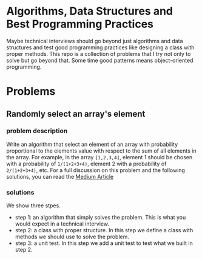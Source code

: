 # Algorithms, Data Structures and Best Programming Practices

Maybe technical interviews should go beyond just algorithms and data structures and test good programming practices like designing a class with proper methods. This repo is a collection of problems that I try not only to solve but go beyond that. Some time good patterns means object-oriented programming.

# Problems

## Randomly select an array's element

### problem description

Write an algorithm that select an element of an array with probability proportional to the elements value with respect to the sum of all elements in the array. For example, in the array `[1,2,3,4]`, element 1 should be chosen with a probability of `1/(1+2+3+4)`, element 2 with a probability of `2/(1+2+3+4)`, etc. For a full discussion on this problem and the following solutions, you can read the [Medium Article](https://vahidn.medium.com/evolving-from-an-interview-answer-code-toward-a-production-code-8c393ccee3ea)

### solutions

We show three stpes.

- step 1: an algorithm that simply solves the problem. This is what you would expect in a technical interview.
- step 2: a class with proper structure. In this step we define a class with methods we should use to solve the problem.
- step 3: a unit test. In this step we add a unit test to test what we built in step 2.
